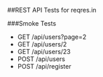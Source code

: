 ##REST API Tests for reqres.in

###Smoke Tests

* GET /api/users?page=2
* GET /api/users/2
* GET /api/users/23
* POST /api/users
* POST /api/register